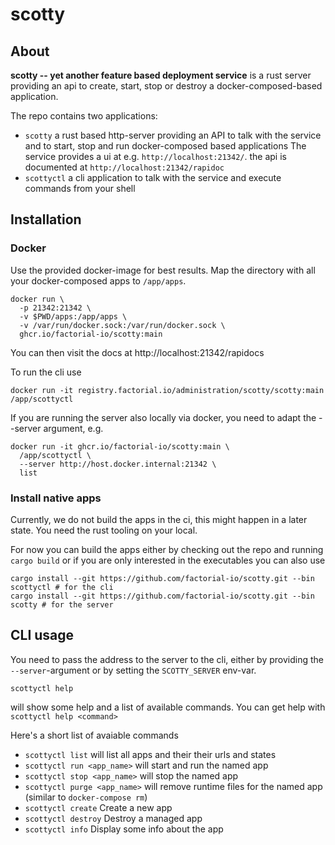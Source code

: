 # scotty

## About

**scotty -- yet another feature based deployment service** is a rust
server providing an api to create, start, stop or destroy a
docker-composed-based application.

The repo contains two applications:

* `scotty` a rust based http-server providing an API to talk with the
  service and to start, stop and run docker-composed based applications
  The service provides a ui at e.g. `http://localhost:21342/`. the api is documented at `http://localhost:21342/rapidoc`
* `scottyctl` a cli application to talk with the service and execute
  commands from your shell

## Installation

### Docker

Use the provided docker-image for best results. Map the directory with all your docker-composed apps to `/app/apps`.

```shell
docker run \
  -p 21342:21342 \
  -v $PWD/apps:/app/apps \
  -v /var/run/docker.sock:/var/run/docker.sock \
  ghcr.io/factorial-io/scotty:main
```

You can then visit the docs at http://localhost:21342/rapidocs

To run the cli use

```shell
docker run -it registry.factorial.io/administration/scotty/scotty:main /app/scottyctl
```

If you are running the server also locally via docker, you need to adapt the --server argument, e.g.

```shell
docker run -it ghcr.io/factorial-io/scotty:main \
  /app/scottyctl \
  --server http://host.docker.internal:21342 \
  list
```

### Install native apps

Currently, we do not build the apps in the ci, this might happen in a later state. You need the rust tooling on your local.

For now you can build the apps either by checking out the repo and running `cargo build` or
if you are only interested in the executables you can also use

```shell
cargo install --git https://github.com/factorial-io/scotty.git --bin scottyctl # for the cli
cargo install --git https://github.com/factorial-io/scotty.git --bin scotty # for the server
```

## CLI usage

You need to pass the address to the server to the cli, either by providing the `--server`-argument or by setting the `SCOTTY_SERVER` env-var.

```shell
scottyctl help
```

will show some help and a list of available commands. You can get help with `scottyctl help <command>`

Here's a short list of avaiable commands

* `scottyctl list` will list all apps and their their urls and states
* `scottyctl run <app_name>` will start and run the named app
* `scottyctl stop <app_name>` will stop the named app
* `scottyctl purge <app_name>` will remove runtime files for the named app (similar to `docker-compose rm`)
* `scottyctl create` Create a new app
* `scottyctl destroy` Destroy a managed app
* `scottyctl info` Display some info about the app
